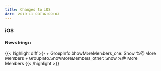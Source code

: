 ```yaml
---
title: Changes to iOS
date: 2019-11-08T16:00:03
---
```

<h3>iOS</h3>
<h4>New strings:</h4>
{{< highlight diff >}}
+ GroupInfo.ShowMoreMembers_one: Show %@ More Members
+ GroupInfo.ShowMoreMembers_other: Show %@ More Members
{{< /highlight >}}

